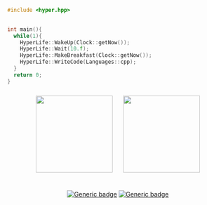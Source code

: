 
  
```cpp
#include <hyper.hpp>
  

int main(){
  while(1){
    HyperLife::WakeUp(Clock::getNow());
    HyperLife::Wait(10.f);
    HyperLife::MakeBreakfast(Clock::getNow());
    HyperLife::WriteCode(Languages::cpp);
  }
  return 0;
}
```

<div align="center">
<img src="https://cdn0.iconfinder.com/data/icons/flat-round-system/512/archlinux-512.png" height="175" width="175" style="margin: 10px">
<img src="http://2.bp.blogspot.com/-A5NSDMQ5bwo/Vi2VNq6kgTI/AAAAAAAAABg/X93YbJLOuR0/s1600/old_logo.png" height="175" width="175" style="margin: 10px">
<br>
<br>
  

[![Generic badge](https://img.shields.io/badge/distribution-arch-cyan.svg)](https://manjora.org/)
[![Generic badge](https://img.shields.io/badge/desktop-gnome-darkblue.svg)](https://www.kde.org/)
</div>
